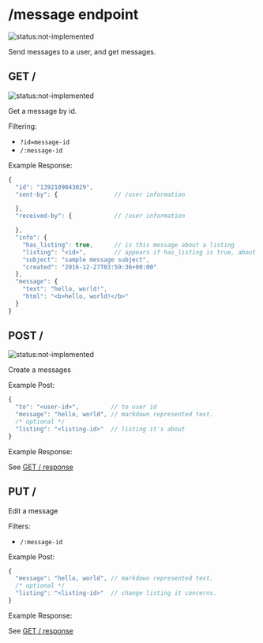 # /message endpoint

![status:not-implemented](https://img.shields.io/badge/status-not--implemented-red.svg?style=flat-square)

Send messages to a user, and get messages.

## GET /

![status:not-implemented](https://img.shields.io/badge/status-not--implemented-red.svg?style=flat-square)

Get a message by id.

Filtering:

* `?id=message-id`
* `/:message-id`

Example Response:

```js
{
  "id": "1392109843029",
  "sent-by": {                // /user information

  },
  "received-by": {            // /user information

  },
  "info": {
    "has_listing": true,      // is this message about a listing
    "listing": "<id>",        // appears if has_listing is true, about listing id
    "subject": "sample message subject",
    "created": "2016-12-27T03:59:36+00:00"
  },
  "message": {
    "text": "hello, world!",
    "html": "<b>hello, world!</b>"
  }
}
```

## POST /

![status:not-implemented](https://img.shields.io/badge/status-not--implemented-red.svg?style=flat-square)

Create a messages

Example Post:

```js
{
  "to": "<user-id>",         // to user id
  "message": "hello, world", // markdown represented text.
  /* optional */
  "listing": "<listing-id>"  // listing it's about
}
```

Example Response:

See [GET / response](https://github.com/staymarta/mock/blob/master/docs/v1/message.md#get-)

## PUT /

Edit a message

Filters:

* `/:message-id`

Example Post:

```js
{
  "message": "hello, world", // markdown represented text.
  /* optional */
  "listing": "<listing-id>"  // change listing it concerns.
}
```

Example Response:

See [GET / response](https://github.com/staymarta/mock/blob/master/docs/v1/message.md#get-)

